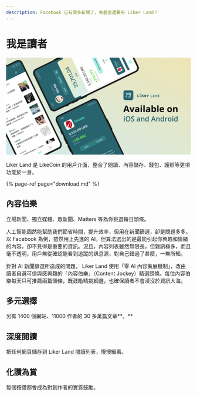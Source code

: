 ```yaml
---
description: Facebook 已有很多新聞了，為甚麼還要用 Liker Land？
---
```


# 我是讀者

![](../../.gitbook/assets/likecoin_ad72_appstore_og_ios_android.png)

Liker Land 是 LikeCoin 的用戶介面，整合了閱讀、內容儲存、錢包、護照等更項功能於一身。

{% page-ref page="download.md" %}

## **內容伯樂**

立場新聞、獨立媒體、眾新聞、Matters 等為你挑選每日頭條。

人工智能固然能幫助我們節省時間，提升效率，但用在新聞篩選，卻是問題多多。以 Facebook 為例，雖然用上先進的 AI，但算法選出的是最能引起你興趣和情緒的內容，卻不見得是重要的資訊。況且，內容列表雖然無限長，但雜訊極多，而且毫不透明，用戶無從確認能看到追蹤的訊息源，對自己錯過了甚麼，一無所知。

針對 AI 新聞篩選所造成的問題， Liker Land 使用「零 AI 內容策展機制」，改由讀者自選可信與感興趣的「內容伯樂」（Content Jockey）精選頭條。每位內容伯樂每天只可推薦兩篇頭條，既鼓勵精挑細選，也確保讀者不會浸沒於資訊大海。

## **多元選擇**

另有 1400 個網站、11000 作者的 30 多萬篇文章**。**

## **深度閱讀**

把任何網頁儲存到 Liker Land 閱讀列表，慢慢細看。

## **化讚為賞**

每個按讚都會成為對創作者的實質鼓勵。

